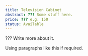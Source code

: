 ```yaml
---
title: Television Cabinet
abstract: ??? Some stuff here.
price: ??? e.g. 150
status: Available
---
```

??? Write more about it.

Using paragraphs like this if required.
